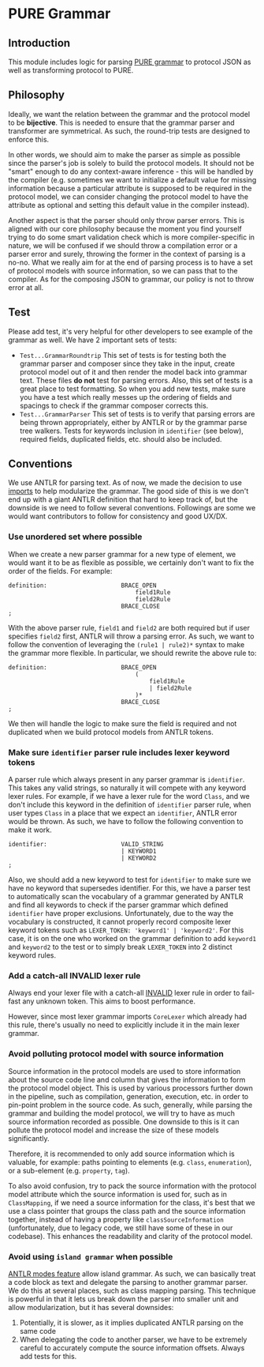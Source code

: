 # PURE Grammar

## Introduction

This module includes logic for parsing [PURE grammar](https://legend.finos.org/docs/getting-started/legend-language) to protocol JSON as well as transforming protocol to PURE.

## Philosophy

Ideally, we want the relation between the grammar and the protocol model to be __bijective__. This is needed to ensure that the grammar parser and transformer are symmetrical. As such, the round-trip tests are designed to enforce this.

In other words, we should aim to make the parser as simple as possible since the parser's job is solely to build the protocol models. It should not be "smart" enough to do any context-aware inference - this will be handled by the compiler (e.g. sometimes we want to initialize a default value for missing information because a particular attribute is supposed to be required in the protocol model, we can consider changing the protocol model to have the attribute as optional and setting this default value in the compiler instead).

Another aspect is that the parser should only throw parser errors. This is aligned with our core philosophy because the moment you find yourself trying to do some smart validation check which is more compiler-specific in nature, we will be confused if we should throw a compilation error or a parser error and surely, throwing the former in the context of parsing is a no-no. What we really aim for at the end of parsing process is to have a set of protocol models with source information, so we can pass that to the compiler. As for the composing JSON to grammar, our policy is not to throw error at all.

## Test

Please add test, it's very helpful for other developers to see example of the grammar as well. We have 2 important sets of tests:

- `Test...GrammarRoundtrip` This set of tests is for testing both the grammar parser and composer since they take in the input, create protocol model out of it and then render the model back into grammar text. These files __do not__ test for parsing errors. Also, this set of tests is a great place to test formatting. So when you add new tests, make sure you have a test which really messes up the ordering of fields and spacings to check if the grammar composer corrects this.
- `Test...GrammarParser` This set of tests is to verify that parsing errors are being thrown appropriately, either by ANTLR or by the grammar parse tree walkers. Tests for keywords inclusion in `identifier` (see below), required fields, duplicated fields, etc. should also be included.

## Conventions

We use ANTLR for parsing text. As of now, we made the decision to use [imports](https://github.com/antlr/antlr4/blob/master/doc/grammars.md#grammar-imports) to help modularize the grammar. The good side of this is we don't end up with a giant ANTLR definition that hard to keep track of, but the downside is we need to follow several conventions. Followings are some we would want contributors to follow for consistency and good UX/DX.

### Use unordered set where possible

When we create a new parser grammar for a new type of element, we would want it to be as flexible as possible, we certainly don't want to fix the order of the fields. For example:

```antlr
definition:                     BRACE_OPEN
                                    field1Rule
                                    field2Rule
                                BRACE_CLOSE
;
```
With the above parser rule, `field1` and `field2` are both required but if user specifies `field2` first, ANTLR will throw a parsing error. As such, we want to follow the convention of leveraging the `(rule1 | rule2)*` syntax to make the grammar more flexible. In particular, we should rewrite the above rule to:

```antlr
definition:                     BRACE_OPEN
                                    (
                                        field1Rule
                                        | field2Rule
                                    )*
                                BRACE_CLOSE
;
```
We then will handle the logic to make sure the field is required and not duplicated when we build protocol models from ANTLR tokens.

### Make sure `identifier` parser rule includes lexer keyword tokens

A parser rule which always present in any parser grammar is `identifier`. This takes any valid strings, so naturally it will compete with any keyword lexer rules. For example, if we have a lexer rule for the word `Class`, and we don't include this keyword in the definition of `identifier` parser rule, when user types `Class` in a place that we expect an `identifier`, ANTLR error would be thrown. As such, we have to follow the following convention to make it work.

```antlr
identifier:                     VALID_STRING
                                | KEYWORD1
                                | KEYWORD2
;
```

Also, we should add a new keyword to test for `identifier` to make sure we have no keyword that supersedes identifier. For this, we have a parser test to automatically scan the vocabulary of a grammar generated by ANTLR and find all keywords to check if the parser grammar which defined `identifier` have proper exclusions. Unfortunately, due to the way the vocabulary is constructed, it cannot properly record composite lexer keyword tokens such as `LEXER_TOKEN: 'keyword1' | 'keyword2'`. For this case, it is on the one who worked on the grammar definition to add `keyword1` and `keyword2` to the test or to simply break `LEXER_TOKEN` into 2 distinct keyword rules.

### Add a catch-all INVALID lexer rule

Always end your lexer file with a catch-all [INVALID](https://github.com/antlr/antlr4/issues/1540#issuecomment-268738030) lexer rule in order to fail-fast any unknown token. This aims to boost performance.

However, since most lexer grammar imports `CoreLexer` which already had this rule, there's usually no need to explicitly include it in the main lexer grammar.

### Avoid polluting protocol model with source information

Source information in the protocol models are used to store information about the source code line and column that gives the information to form the protocol model object. This is used by various processors further down in the pipeline, such as compilation, generation, execution, etc. in order to pin-point problem in the source code. As such, generally, while parsing the grammar and building the model protocol, we will try to have as much source information recorded as possible. One downside to this is it can pollute the protocol model and increase the size of these models significantly.

Therefore, it is recommended to only add source information which is valuable, for example: paths pointing to elements (e.g. `class`, `enumeration`), or a sub-element (e.g. `property`, `tag`).

To also avoid confusion, try to pack the source information with the protocol model attribute which the source information is used for, such as in `ClassMapping`, if we need a source information for the class, it's best that we use a class pointer that groups the class path and the source information together, instead of having a property like `classSourceInformation` (unfortunately, due to legacy code, we still have some of these in our codebase). This enhances the readability and clarity of the protocol model.


### Avoid using `island grammar` when possible

[ANTLR modes feature](https://github.com/antlr/antlr4/blob/master/doc/lexer-rules.md#lexical-modes) allow island grammar. As such, we can basically treat a code block as text and delegate the parsing to another grammar parser. We do this at several places, such as class mapping parsing. This technique is powerful in that it lets us break down the parser into smaller unit and allow modularization, but it has several downsides:
1. Potentially, it is slower, as it implies duplicated ANTLR parsing on the same code
2. When delegating the code to another parser, we have to be extremely careful to accurately compute the source information offsets. Always add tests for this.
